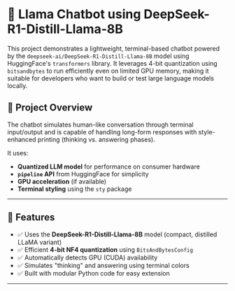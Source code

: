 # 🦙 Llama Chatbot using DeepSeek-R1-Distill-Llama-8B

This project demonstrates a lightweight, terminal-based chatbot powered by the `deepseek-ai/DeepSeek-R1-Distill-Llama-8B` model using HuggingFace's `transformers` library. It leverages 4-bit quantization using `bitsandbytes` to run efficiently even on limited GPU memory, making it suitable for developers who want to build or test large language models locally.

## 🚀 Project Overview

The chatbot simulates human-like conversation through terminal input/output and is capable of handling long-form responses with style-enhanced printing (thinking vs. answering phases).

It uses:
- **Quantized LLM model** for performance on consumer hardware
- **`pipeline` API** from HuggingFace for simplicity
- **GPU acceleration** (if available)
- **Terminal styling** using the `sty` package

---

## 🔧 Features

- ✅ Uses the **DeepSeek-R1-Distill-Llama-8B** model (compact, distilled LLaMA variant)
- ✅ Efficient **4-bit NF4 quantization** using `BitsAndBytesConfig`
- ✅ Automatically detects GPU (CUDA) availability
- ✅ Simulates "thinking" and answering using terminal colors
- ✅ Built with modular Python code for easy extension

---


